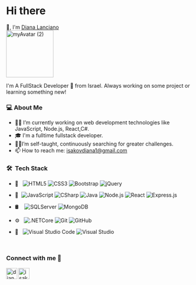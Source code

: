 
<!--
**DianaLanciano/DianaLanciano** is a ✨ _special_ ✨ repository because its `README.md` (this file) appears on your GitHub profile.-->

# Hi there 
👋, I'm [Diana Lanciano](https://github.com/DianaLanciano) 
<br/>
<img width="128" alt="myAvatar (2)" src="https://user-images.githubusercontent.com/62158562/137596816-4743f47c-567a-4cf3-abd4-e61f138ab239.png">
<p>
I'm A FullStack Developer 🚀 from Israel. Always working on some project or learning something new!
<br/>

<h3> 💻 About Me </h3>

-  👨‍💻 I’m currently working on web development technologies like JavaScript, Node.js, React,C#.
- 🎓 I'm a fulltime fullstack developer.
- 🐱‍🏍I’m self-taught, continuously searching for greater challenges.
- 📫 How to reach me: isakovdiana1@gmail.com



<h3> 🛠 &nbsp;Tech Stack</h3>

- 🎨 &nbsp;
  ![HTML5](https://img.shields.io/badge/-HTML5-333333?style=flat-square&logo=html5)
  ![CSS3](https://img.shields.io/badge/-CSS3-333333?style=flat-square&logo=css3)
  ![Bootstrap](https://img.shields.io/badge/-Bootstrap-333333?style=flat&logo=bootstrap&logoColor=563D7C)
  ![jQuery](https://img.shields.io/badge/-jQuery-333333?style=flat&logo=jquery&logoColor=1a73e8)
- 🧰
  &nbsp;![JavaScript](https://img.shields.io/badge/-JavaScript-333333?style=flat&logo=javascript)
  ![CSharp](https://img.shields.io/badge/-C%23-333333?style=flat&logo=c-sharp&logoColor=6d4a80)
  ![Java](https://img.shields.io/badge/-Java-333333?style=flat&logo=Java)
  ![Node.js](https://img.shields.io/badge/-Node.js-333333?style=flat&logo=node.js)
  ![React](https://img.shields.io/badge/-React-333333?style=flat&logo=react)
  ![Express.js](https://img.shields.io/badge/-Express-333333?style=flat&logo=express.js)

- 🛢  &nbsp;
  &nbsp;![SQLServer](https://img.shields.io/badge/-Sql_Server-333333?style=flat&logo=microsoft-sql-server)
  ![MongoDB](https://img.shields.io/badge/-MongoDB-333333?style=flat&logo=mongodb)

- ⚙️ &nbsp;
  ![.NETCore](https://img.shields.io/badge/-.NET_Core-333333?style=flat)
  ![Git](https://img.shields.io/badge/-Git-333333?style=flat&logo=git)
  ![GitHub](https://img.shields.io/badge/-GitHub-333333?style=flat&logo=github)
- 🔧 &nbsp;
  ![Visual Studio Code](https://img.shields.io/badge/-Visual_Studio_Code-333333?style=flat&logo=visual-studio-code&logoColor=007ACC)
  ![Visual Studio](https://img.shields.io/badge/-Visual_Studio-333333?style=flat&logo=visual-studio&logoColor=5d2b90)

<br/>


### Connect with me 📝
[<img align="left" alt="dianaLanciano | LinkedIn" height="30px" src="https://upload.wikimedia.org/wikipedia/commons/thumb/e/e9/Linkedin_icon.svg/1200px-Linkedin_icon.svg.png"/>][linkedin]
[<img align="left" alt="isakovdiana1 | Gmail" height="30px" src="https://www.clipartmax.com/png/middle/264-2640630_gmail-icon.png"/>][gmail]


[linkedin]: https://www.linkedin.com/in/diana-lanciano-91590a176/
[gmail]: mailto:isakovdiana1@gmail.com


